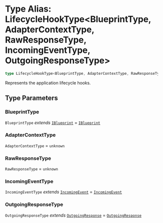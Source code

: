 # Type Alias: LifecycleHookType\<BlueprintType, AdapterContextType, RawResponseType, IncomingEventType, OutgoingResponseType\>

```ts
type LifecycleHookType<BlueprintType, AdapterContextType, RawResponseType, IncomingEventType, OutgoingResponseType> = BlueprintHookType<BlueprintType> & AdapterHookType<AdapterContextType, RawResponseType> & KernelHookType<IncomingEventType, OutgoingResponseType>;
```

Represents the application lifecycle hooks.

## Type Parameters

### BlueprintType

`BlueprintType` *extends* [`IBlueprint`](IBlueprint.md) = [`IBlueprint`](IBlueprint.md)

### AdapterContextType

`AdapterContextType` = `unknown`

### RawResponseType

`RawResponseType` = `unknown`

### IncomingEventType

`IncomingEventType` *extends* [`IncomingEvent`](../../events/IncomingEvent/classes/IncomingEvent.md) = [`IncomingEvent`](../../events/IncomingEvent/classes/IncomingEvent.md)

### OutgoingResponseType

`OutgoingResponseType` *extends* [`OutgoingResponse`](../../events/OutgoingResponse/classes/OutgoingResponse.md) = [`OutgoingResponse`](../../events/OutgoingResponse/classes/OutgoingResponse.md)

